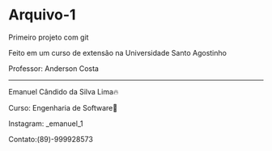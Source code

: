 # Arquivo-1
 Primeiro projeto com git

Feito em um curso de extensão na Universidade Santo Agostinho

Professor: Anderson Costa

-----------------------------------
Emanuel Cândido da Silva Lima🔥

Curso: Engenharia de Software🚀

Instagram: _emanuel_1

Contato:(89)-999928573